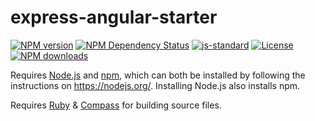 # express-angular-starter

[![NPM version][npm-image]][npm-url]
[![NPM Dependency Status][daviddm-image]][daviddm-url]
[![js-standard][standard-image]][standard-url]
[![License][license-image]][license-url]
[![NPM downloads][npm-downloads-image]][npm-url]

Requires [Node.js](https://nodejs.org/) and [npm](https://www.npmjs.org/), which can both be installed by following the instructions on https://nodejs.org/. Installing Node.js also installs npm.

Requires [Ruby](https://www.ruby-lang.org/en/) & [Compass](https://rubygems.org/gems/compass) for building source files.

<!-- LINKS -->

[npm-image]: https://img.shields.io/npm/v/express-angular-starter.svg
[npm-url]: https://npmjs.org/package/express-angular-starter
[npm-downloads-image]: https://img.shields.io/npm/dm/express-angular-starter.svg
[daviddm-image]: https://img.shields.io/david/sbolel/express-angular-starter.svg
[daviddm-url]: https://david-dm.org/sbolel/express-angular-starter
[license-image]: https://img.shields.io/npm/l/express-angular-starter.svg
[license-url]: https://github.com/sbolel/express-angular-starter/blob/master/LICENSE
[standard-image]: https://img.shields.io/badge/code%20style-standard-brightgreen.svg
[standard-url]: http://standardjs.com/